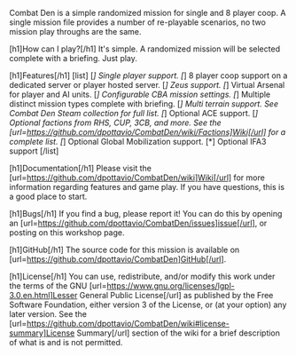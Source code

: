 Combat Den is a simple randomized mission for single and 8 player coop.  A single mission file provides a number of re-playable scenarios, no two mission play throughs are the same.

[h1]How can I play?[/h1]
It's simple.  A randomized mission will be selected complete with a briefing.  Just play.

[h1]Features[/h1]
[list]
[*] Single player support.
[*] 8 player coop support on a dedicated server or player hosted server.
[*] Zeus support.
[*] Virtual Arsenal for player and AI units.
[*] Configurable CBA mission settings.
[*] Multiple distinct mission types complete with briefing.
[*] Multi terrain support.  See Combat Den Steam collection for full list.
[*] Optional ACE support.
[*] Optional factions from RHS, CUP, 3CB, and more.  See the [url=https://github.com/dpottavio/CombatDen/wiki/Factions]Wiki[/url] for a complete list.
[*] Optional Global Mobilization support.
[*] Optional IFA3 support
[/list]

[h1]Documentation[/h1]
Please visit the [url=https://github.com/dpottavio/CombatDen/wiki]Wiki[/url] for more information regarding features and game play.  If you have questions, this is a good place to start.

[h1]Bugs[/h1]
If you find a bug, please report it!  You can do this by opening an [url=https://github.com/dpottavio/CombatDen/issues]issue[/url], or posting on this workshop page.

[h1]GitHub[/h1]
The source code for this mission is available on [url=https://github.com/dpottavio/CombatDen]GitHub[/url].

[h1]License[/h1]
You can use, redistribute, and/or modify this work under the terms of the GNU  [url=https://www.gnu.org/licenses/lgpl-3.0.en.html]Lesser General Public License[/url] as published by the Free Software Foundation, either version 3 of the License, or (at your option) any later version.  See the [url=https://github.com/dpottavio/CombatDen/wiki#license-summary]License Summary[/url] section of the wiki for a brief description of what is and is not permitted.
